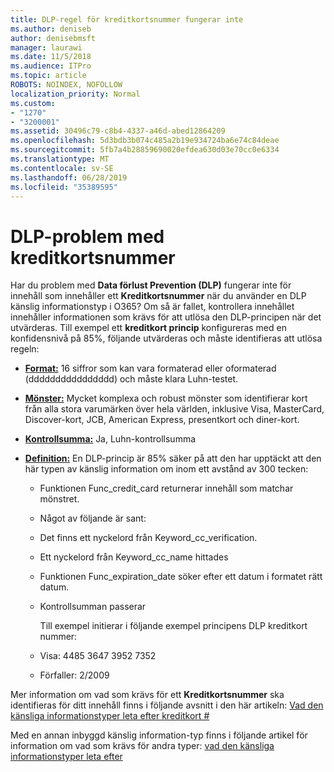 ```yaml
---
title: DLP-regel för kreditkortsnummer fungerar inte
ms.author: deniseb
author: denisebmsft
manager: laurawi
ms.date: 11/5/2018
ms.audience: ITPro
ms.topic: article
ROBOTS: NOINDEX, NOFOLLOW
localization_priority: Normal
ms.custom:
- "1270"
- "3200001"
ms.assetid: 30496c79-c8b4-4337-a46d-abed12864209
ms.openlocfilehash: 5d3bdb3b074c485a2b19e934724ba6e74c84deae
ms.sourcegitcommit: 5fb7a4b28859690020efdea630d03e70cc0e6334
ms.translationtype: MT
ms.contentlocale: sv-SE
ms.lasthandoff: 06/28/2019
ms.locfileid: "35389595"
---
```

# <a name="dlp-issues-with-credit-card-numbers"></a>DLP-problem med kreditkortsnummer

Har du problem med **Data förlust Prevention (DLP)** fungerar inte för innehåll som innehåller ett **Kreditkortsnummer** när du använder en DLP känslig informationstyp i O365? Om så är fallet, kontrollera innehållet innehåller informationen som krävs för att utlösa den DLP-principen när det utvärderas. Till exempel ett **kreditkort princip** konfigureras med en konfidensnivå på 85%, följande utvärderas och måste identifieras att utlösa regeln:
  
- **[Format:](https://docs.microsoft.com/office365/securitycompliance/what-the-sensitive-information-types-look-for#format-19)** 16 siffror som kan vara formaterad eller oformaterad (dddddddddddddddd) och måste klara Luhn-testet.

- **[Mönster:](https://docs.microsoft.com/office365/securitycompliance/what-the-sensitive-information-types-look-for#pattern-19)** Mycket komplexa och robust mönster som identifierar kort från alla stora varumärken över hela världen, inklusive Visa, MasterCard, Discover-kort, JCB, American Express, presentkort och diner-kort.

- **[Kontrollsumma:](https://docs.microsoft.com/office365/securitycompliance/what-the-sensitive-information-types-look-for#checksum-19)** Ja, Luhn-kontrollsumma

- **[Definition:](https://docs.microsoft.com/office365/securitycompliance/what-the-sensitive-information-types-look-for#definition-19)** En DLP-princip är 85% säker på att den har upptäckt att den här typen av känslig information om inom ett avstånd av 300 tecken:

  - Funktionen Func_credit_card returnerar innehåll som matchar mönstret.

  - Något av följande är sant:

  - Det finns ett nyckelord från Keyword_cc_verification.

  - Ett nyckelord från Keyword_cc_name hittades

  - Funktionen Func_expiration_date söker efter ett datum i formatet rätt datum.

  - Kontrollsumman passerar

    Till exempel initierar i följande exempel principens DLP kreditkort nummer:

  - Visa: 4485 3647 3952 7352
  
  - Förfaller: 2/2009

Mer information om vad som krävs för ett **Kreditkortsnummer** ska identifieras för ditt innehåll finns i följande avsnitt i den här artikeln: [Vad den känsliga informationstyper leta efter kreditkort #](https://docs.microsoft.com/office365/securitycompliance/what-the-sensitive-information-types-look-for#credit-card-number)
  
Med en annan inbyggd känslig information-typ finns i följande artikel för information om vad som krävs för andra typer: [vad den känsliga informationstyper leta efter](https://docs.microsoft.com/office365/securitycompliance/what-the-sensitive-information-types-look-for)
  